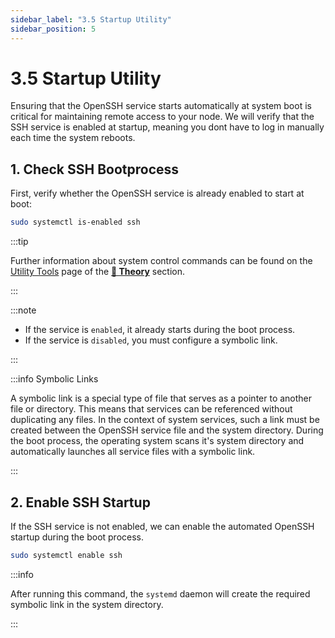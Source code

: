 ```yaml
---
sidebar_label: "3.5 Startup Utility"
sidebar_position: 5
---
```


# 3.5 Startup Utility

Ensuring that the OpenSSH service starts automatically at system boot is critical for maintaining remote access to your node. We will verify that the SSH service is enabled at startup, meaning you dont have to log in manually each time the system reboots.

## 1. Check SSH Bootprocess

First, verify whether the OpenSSH service is already enabled to start at boot:

```sh
sudo systemctl is-enabled ssh
```

:::tip

Further information about system control commands can be found on the [Utility Tools](/docs/theory/node-operation/utility-tools.md) page of the [**🧠 Theory**](/docs/theory/preparations/node-specifications.md) section.

:::

:::note

- If the service is `enabled`, it already starts during the boot process.
- If the service is `disabled`, you must configure a symbolic link.

:::

:::info Symbolic Links

A symbolic link is a special type of file that serves as a pointer to another file or directory. This means that services can be referenced without duplicating any files. In the context of system services, such a link must be created between the OpenSSH service file and the system directory. During the boot process, the operating system scans it's system directory and automatically launches all service files with a symbolic link.

:::

## 2. Enable SSH Startup

If the SSH service is not enabled, we can enable the automated OpenSSH startup during the boot process.

```sh
sudo systemctl enable ssh
```

:::info

After running this command, the `systemd` daemon will create the required symbolic link in the system directory.

:::
